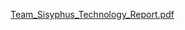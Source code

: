 [Team_Sisyphus_Technology_Report.pdf](uploads/42d9d9b06701cc96a8b0470082147130/Team_Sisyphus_Technology_Report.pdf)